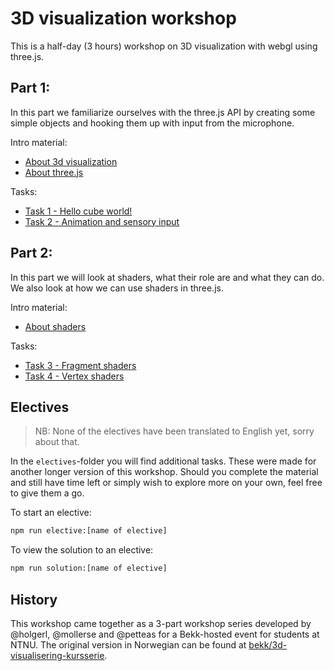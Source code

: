 # 3D visualization workshop

This is a half-day (3 hours) workshop on 3D visualization with webgl using three.js.

## Part 1:

In this part we familiarize ourselves with the three.js API by creating some simple objects and hooking them up with input from the microphone.

Intro material:

- [About 3d visualization](https://holgerl.github.io/3d-visualization-workshop/slides/about-3d-visualization.html)
- [About three.js](https://holgerl.github.io/3d-visualization-workshop/slides/about-threejs.html)

Tasks:

- [Task 1 - Hello cube world!](https://github.com/holgerl/3d-visualization-workshop/tree/master/tasks/task1.md)
- [Task 2 - Animation and sensory input](https://github.com/holgerl/3d-visualization-workshop/tree/master/tasks/task2.md)


## Part 2:

In this part we will look at shaders, what their role are and what they can do. We also look at how we can use shaders in three.js.

Intro material:

- [About shaders](https://holgerl.github.io/3d-visualization-workshop/slides/about-shaders.html)

Tasks:

- [Task 3 - Fragment shaders](https://github.com/holgerl/3d-visualization-workshop/tree/master/tasks/task3.md)
- [Task 4 - Vertex shaders](https://github.com/holgerl/3d-visualization-workshop/tree/master/tasks/task4.md)

## Electives

> NB: None of the electives have been translated to English yet, sorry about that.

In the `electives`-folder you will find additional tasks. These were made for another longer version of this workshop. Should you complete the material and still have time left or simply wish to explore more on your own, feel free to give them a go.

To start an elective:
```sh
npm run elective:[name of elective]
```

To view the solution to an elective:
```sh
npm run solution:[name of elective]
```

## History

This workshop came together as a 3-part workshop series developed by @holgerl, @mollerse and @petteas for a Bekk-hosted event for students at NTNU. The original version in Norwegian can be found at [bekk/3d-visualisering-kursserie](http://github.com/bekk/3d-visualisering-kursserie).
